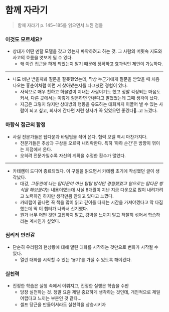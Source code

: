 # 함께 자라기 
> 함께 자라기 p. 145~185를 읽으면서 느낀 점들

### 이것도 모르세요?

- 상대가 어떤 멘탈 모델을 갖고 있는지 파악하려고 하는 것. 그 사람의 머릿속 지도와 사고의 흐름을 엿보게 될 수 있다.
    - 왜 이런 접근을 하게 되었는지 알기 때문에 정확하고 효과적인 제안이 가능하다.

---

- 나도 비난 받을까봐 질문을 잘못했었는데, 막상 누군가에게 질문을 받았을 때 처음 나오는 홍춘이처럼 이런 거 찾아봤는지를 다그쳤던 경험이 있다.
    - 사적으로 매우 친하고 허물없이 지내는 사람이기도 했고 정말 걱정되는 마음도 커서, 다른 곳에서는 이렇게 질문하면 안된다고 말했었는데 그때 생각이 났다.
    - 지금은 그렇지 않지만 상대방의 행동을 유도하는 대화까지 이끌어 낼 수 있는 사람이 되고 싶고, 회사에 간다면 저런 상사가 꼭 있었으면 좋겠다🤣..고 느꼈다.

### 하향식 접근의 함정

- 사실 전문가들은 탑다운과 바텀업을 섞어 쓴다. 협력 모델 역시 마찬가지다.
    - 전문가들은 추상과 구상을 오르락 내리락한다. 특히 ‘아하 순간’은 방향이 꺾이는 지점에서 온다.
    - 오히려 전문가일수록 자신의 계획을 수정한 횟수가 많았다.

---

- 카테캠이 드디어 종료되었다. 이 구절을 읽으면서 카테캠 초기에 작성했던 글이 생각났다.
    - 대강, *그동안에 나는 탑다운이 아닌 탑탑 방식만 경험했었고 앞으로는 탑다운 방식을 해보겠다*는 내용이였는데 사실 8개월이 지난 지금 다운으로 많이 내려가려고 노력하긴 하지만 생각만큼 안되고 있다고 느꼈다.
    - 카테캠이 끝나면 꼭 책을 많이 읽고 깊이를 다지는 시간을 가져야겠다고 막 다짐했는데 딱 이 챕터가 나와서 신기했다.
    - 뭔가 너무 어떤 것만 고집하지 말고, 강박을 느끼지 말고 적절히 섞어서 학습하라는 계시인가 싶었다.

### 심리적 안전감

- 단순히 우리팀의 현상황에 대해 열린 대화를 시작하는 것만으로 변화가 시작될 수 있다.
    - 열린 대화를 시작할 수 있는 ‘용기’를 가질 수 있도록 해야겠다.

### 실천력

- 진정한 학습은 실행 속에서 이뤄지고, 진정한 실행은 학습을 수반
    - 당장 실천하는 것. 정말 요즘 제일 중요하게 생각하는 것인데, 개인적으로 제일 어렵다고 느끼는 부분인 것 같다…
    - 셀프 당근을 만들어서라도 실천력을 상승시키자
